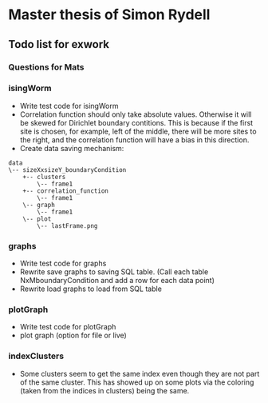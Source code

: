 # Master thesis of Simon Rydell

## Todo list for exwork ##

### Questions for Mats ###

### isingWorm ###

* Write test code for isingWorm
* Correlation function should only take absolute values. Otherwise it will be skewed for Dirichlet boundary contitions. This is because if the first site is chosen, for example, left of the middle, there will be more sites to the right, and the correlation function will have a bias in this direction.
* Create data saving mechanism:
```
data
\-- sizeXxsizeY_boundaryCondition
	+-- clusters
		\-- frame1
	+-- correlation_function
		\-- frame1
	\-- graph
		\-- frame1
	\-- plot
		\-- lastFrame.png
```

### graphs ###

* Write test code for graphs
* Rewrite save graphs to saving SQL table. (Call each table NxMboundaryCondition and add a row for each data point)
* Rewrite load graphs to load from SQL table

### plotGraph ###

* Write test code for plotGraph
* plot graph (option for file or live)

### indexClusters ###

* Some clusters seem to get the same index even though they are not part of the same cluster. This has showed up on some plots via the coloring (taken from the indices in clusters) being the same.
